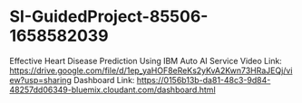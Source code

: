 # SI-GuidedProject-85506-1658582039
Effective Heart Disease Prediction Using IBM Auto AI Service
Video Link: https://drive.google.com/file/d/1ep_yaHOF8eReKs2yKvA2Kwn73HRaJEQj/view?usp=sharing
Dashboard Link: https://0156b13b-da81-48c3-9d84-48257dd06349-bluemix.cloudant.com/dashboard.html
